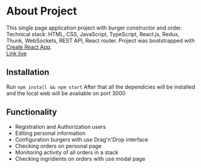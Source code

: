 # About Project

This single page application project with burger constructor and order. Technical stack: HTML, CSS, JavaScript, TypeScript, React.js, Redux, Thunk, WebSockets, REST API, React router. 
Project was bootstrapped with [Create React App](https://github.com/facebook/create-react-app).<br/>
[Link live](https://isdev.webtm.ru/)

## Installation

Run `npm install && npm start`
After that all the dependicies will be installed and the local web will be available on port 3000

## Functionality
* Registration and Authorization users
* Editing personal information
* Configuration burgers with use Drag'n'Drop interface
* Checking orders on personal page
* Monitoring activity of all orders in a stack
* Checking ingridients on orders with use modal page

